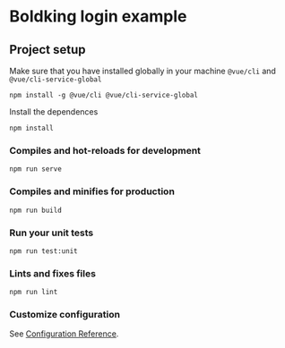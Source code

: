 # Boldking login example

## Project setup
Make sure that you have installed globally in your machine `@vue/cli` and `@vue/cli-service-global`
```
npm install -g @vue/cli @vue/cli-service-global
```

Install the dependences
```
npm install
```

### Compiles and hot-reloads for development
```
npm run serve
```

### Compiles and minifies for production
```
npm run build
```

### Run your unit tests
```
npm run test:unit
```

### Lints and fixes files
```
npm run lint
```

### Customize configuration
See [Configuration Reference](https://cli.vuejs.org/config/).
